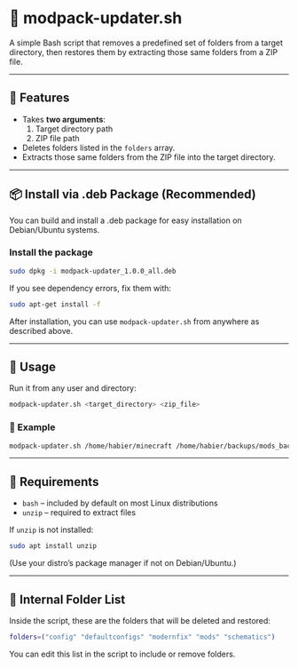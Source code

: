 # 🧩 modpack-updater.sh

A simple Bash script that removes a predefined set of folders from a target directory, then restores them by extracting those same folders from a ZIP file.

---

## 🚀 Features

- Takes **two arguments**:
    1. Target directory path
    2. ZIP file path
- Deletes folders listed in the `folders` array.
- Extracts those same folders from the ZIP file into the target directory.

---

## 📦 Install via .deb Package (Recommended)

You can build and install a .deb package for easy installation on Debian/Ubuntu systems.

### Install the package

```bash
sudo dpkg -i modpack-updater_1.0.0_all.deb
```

If you see dependency errors, fix them with:

```bash
sudo apt-get install -f
```

After installation, you can use `modpack-updater.sh` from anywhere as described above.

---

## 🧠 Usage

Run it from any user and directory:

```bash
modpack-updater.sh <target_directory> <zip_file>
```

### 📘 Example

```bash
modpack-updater.sh /home/habier/minecraft /home/habier/backups/mods_backup.zip
```

---

## 🧰 Requirements

- `bash` – included by default on most Linux distributions
- `unzip` – required to extract files

If `unzip` is not installed:

```bash
sudo apt install unzip
```
(Use your distro’s package manager if not on Debian/Ubuntu.)

---

## 🧾 Internal Folder List

Inside the script, these are the folders that will be deleted and restored:

```bash
folders=("config" "defaultconfigs" "modernfix" "mods" "schematics")
```
You can edit this list in the script to include or remove folders.
